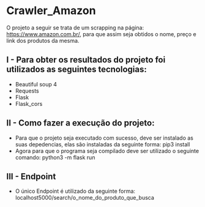 # Crawler_Amazon

O projeto a seguir se trata de um scrapping na página: https://www.amazon.com.br/, para que assim seja obtidos o nome, preço e link dos produtos da mesma.

## I - Para obter os resultados do projeto foi utilizados as seguintes tecnologias:

- Beautiful soup 4
- Requests
- Flask
- Flask_cors

## II - Como fazer a execução do projeto:

- Para que o projeto seja executado com sucesso, deve ser instalado as suas depedencias, elas são instaladas da seguinte forma: 
   pip3 install
- Agora para que o programa seja compilado deve ser utilizado o seguinte comando: 
   python3 -m flask run

## III - Endpoint

- O único Endpoint é utilizado da seguinte forma:
   localhost5000/search/o_nome_do_produto_que_busca
